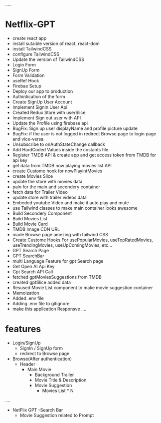 .....

# Netflix-GPT

- create react app
- install sutaible version of react, react-dom
- install TailwindCSS
- configure TailwindCSS
- Update the version of TailwindCSS
- Login Form
- SignUp Form
- Form Validation
- useRef Hook
- Firebae Setup
- Deploy our app to production
- Authintication of the form
- Create SignUp User Account
- Implement SignIn User Api
- Created Redux Store with userSlice
- Implement Sign out user with API
- Update the Profile using firebase api
- BugFix: Sign up user displayName and profile picture update
- BugFix: if the user is not logged in redirect Browse page to login page and vice-versa
- Unsubscribe to onAuthStateChange callback
- Add HardCoded Values inside the costants file.
- Register TMDB API & create app and get access token from TMDB for api key
- get data from TMDB now playing movies list API
- create Custome hook for nowPlayintMovies
- create Movies Slice
- update the store with movies data
- paln for the main and secondery container
- fetch data for Trailer Video
- update store with trailer videos data
- Embeded youtube Video and make it auto play and mute
- use Tailwind classes to make main container looks awesome
- Build Secondery Component
- Build Movies List
- Build Movie Card
- TMDB Image CDN URL
- made Browse page amezing with tailwind CSS
- Create Custome Hooks For usePopularMovies, useTopRatedMovies, useTrendingMovies, useUpComingMovies, etc...
- GPT Search Page
- GPT SearchBar
- multi Language Feature for gpt Search page
- Get Open AI Api Key
- Gpt Search API Call
- fetched gptMoviesSuggestions from TMDB
- created gptSlice added data
- Resused Movie List component to make movie suggestion container
- Memoization
- Added .env file
- Adding .env file to gitignore
- make this application Responsve
  ....

# features

- Login/SignUp
  - SignIn / SignUp form
  - redirect to Browse page
- Browse(After authentication)
  - Header
    - Main Movie
      - Background Trailer
      - Movie Title & Description
      - Movie Suggestion
        - Movies List \* N

....

- NetFlix GPT
  -Search Bar
  - Movie Suggestion related to Prompt
